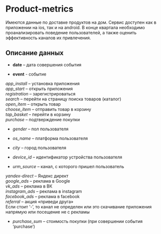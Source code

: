 # Product-metrics
Имеются данные по доставке продуктов на дом. Сервис доступен как в приложении на ios, так и на android. В конце квартала необходимо проанализировать поведение пользователей, а также оценить эффективность каналов их привлечения. 

## Описание данных 

- **date** – дата совершения события  

- **event** - событие  

*app_install* – установка приложения  
*app_start* – открыть приложения  
*registration* – зарегистрироваться  
*search* – перейти на страницу поиска товаров (каталог)  
*open_item* – открыть товар  
*choose_item* – отправить товар в корзину  
*tap_basket* – перейти в корзину  
*purchase* – подтверждение покупки  
- *gender* – пол пользователя  

- *os_name* – платформа пользователя  

- *city* – город пользователя  

- *device_id* – идентификатор устройства пользователя  

- *urm_source* – канал, с которого пришел пользователь  

*yandex-direct* – Яндекс директ  
*google_ads* – реклама в Google  
*vk_ads* – реклама в ВК  
*instagram_ads* – реклама в instagram  
*facebook_ads* – реклама в facebook  
*referral* – акция «приведи друга»  
Если стоит ‘-’, то канал не определен или это скачивание приложения напрямую или посещение не с рекламы    
- *purchase_sum* – стоимость покупки (при совершении события ‘purchase’)
